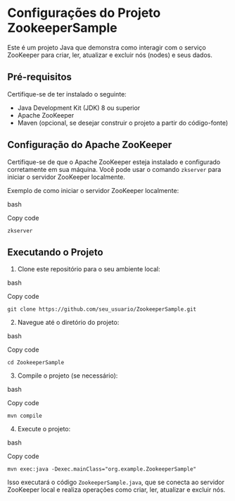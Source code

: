 # Configurações do Projeto ZookeeperSample

Este é um projeto Java que demonstra como interagir com o serviço ZooKeeper para criar, ler, atualizar e excluir nós (nodes) e seus dados.

## Pré-requisitos

Certifique-se de ter instalado o seguinte:

- Java Development Kit (JDK) 8 ou superior
- Apache ZooKeeper
- Maven (opcional, se desejar construir o projeto a partir do código-fonte)

## Configuração do Apache ZooKeeper

Certifique-se de que o Apache ZooKeeper esteja instalado e configurado corretamente em sua máquina. Você pode usar o comando `zkserver` para iniciar o servidor ZooKeeper localmente.

Exemplo de como iniciar o servidor ZooKeeper localmente:

bash

Copy code

`zkserver`

## Executando o Projeto

1. Clone este repositório para o seu ambiente local:

bash

Copy code

`git clone https://github.com/seu_usuario/ZookeeperSample.git`

2. Navegue até o diretório do projeto:

bash

Copy code

`cd ZookeeperSample`

3. Compile o projeto (se necessário):

bash

Copy code

`mvn compile`

4. Execute o projeto:

bash

Copy code

`mvn exec:java -Dexec.mainClass="org.example.ZookeeperSample"`

Isso executará o código `ZookeeperSample.java`, que se conecta ao servidor ZooKeeper local e realiza operações como criar, ler, atualizar e excluir nós.